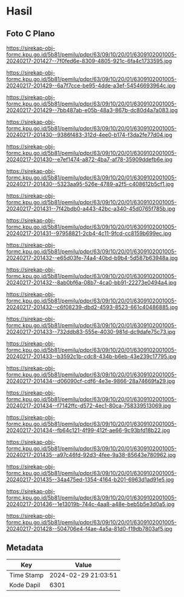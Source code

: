 # Hasil

## Foto C Plano

https://sirekap-obj-formc.kpu.go.id/5b81/pemilu/pdpr/63/09/10/20/01/6309102001005-20240217-201427--7f0fed6e-8309-4805-921c-6fa4c1733595.jpg

https://sirekap-obj-formc.kpu.go.id/5b81/pemilu/pdpr/63/09/10/20/01/6309102001005-20240217-201429--6a7f7cce-be95-4dde-a3ef-54546693964c.jpg

https://sirekap-obj-formc.kpu.go.id/5b81/pemilu/pdpr/63/09/10/20/01/6309102001005-20240217-201429--7bb487ab-e05b-48a3-867b-dc80d4a7a083.jpg

https://sirekap-obj-formc.kpu.go.id/5b81/pemilu/pdpr/63/09/10/20/01/6309102001005-20240217-201430--9386f483-312d-4ee0-b174-f3da2fe77d04.jpg

https://sirekap-obj-formc.kpu.go.id/5b81/pemilu/pdpr/63/09/10/20/01/6309102001005-20240217-201430--e7ef1474-a872-4ba7-af78-35909ddefb6e.jpg

https://sirekap-obj-formc.kpu.go.id/5b81/pemilu/pdpr/63/09/10/20/01/6309102001005-20240217-201430--5323aa95-526e-4789-a2f5-c408612b5cf1.jpg

https://sirekap-obj-formc.kpu.go.id/5b81/pemilu/pdpr/63/09/10/20/01/6309102001005-20240217-201431--7f42bdb0-a443-42bc-a340-45d0765f785b.jpg

https://sirekap-obj-formc.kpu.go.id/5b81/pemilu/pdpr/63/09/10/20/01/6309102001005-20240217-201431--97958821-2cb4-4c11-9fcd-cc8159b699ec.jpg

https://sirekap-obj-formc.kpu.go.id/5b81/pemilu/pdpr/63/09/10/20/01/6309102001005-20240217-201432--e65d03fe-74a4-40bd-b9b4-5d587b63948a.jpg

https://sirekap-obj-formc.kpu.go.id/5b81/pemilu/pdpr/63/09/10/20/01/6309102001005-20240217-201432--8ab0bf6a-08b7-4ca0-bb91-22273e0494a4.jpg

https://sirekap-obj-formc.kpu.go.id/5b81/pemilu/pdpr/63/09/10/20/01/6309102001005-20240217-201432--c6f08239-dbd2-4593-8523-661c40486885.jpg

https://sirekap-obj-formc.kpu.go.id/5b81/pemilu/pdpr/63/09/10/20/01/6309102001005-20240217-201433--732ddb83-555e-4030-981d-dc9dafe75c73.jpg

https://sirekap-obj-formc.kpu.go.id/5b81/pemilu/pdpr/63/09/10/20/01/6309102001005-20240217-201433--b3592c1b-cdc8-434b-b6eb-43e239c17795.jpg

https://sirekap-obj-formc.kpu.go.id/5b81/pemilu/pdpr/63/09/10/20/01/6309102001005-20240217-201434--d06090cf-cdf6-4e3e-9866-28a74669fa29.jpg

https://sirekap-obj-formc.kpu.go.id/5b81/pemilu/pdpr/63/09/10/20/01/6309102001005-20240217-201434--f7142ffc-d572-4ec1-80ca-758339513069.jpg

https://sirekap-obj-formc.kpu.go.id/5b81/pemilu/pdpr/63/09/10/20/01/6309102001005-20240217-201434--fb64c121-4f99-412f-ae66-9c93bfd18b22.jpg

https://sirekap-obj-formc.kpu.go.id/5b81/pemilu/pdpr/63/09/10/20/01/6309102001005-20240217-201435--a97c46fd-92d3-4fee-9a38-85643e780962.jpg

https://sirekap-obj-formc.kpu.go.id/5b81/pemilu/pdpr/63/09/10/20/01/6309102001005-20240217-201435--34a475ed-1354-4164-b201-6963d1ad91e5.jpg

https://sirekap-obj-formc.kpu.go.id/5b81/pemilu/pdpr/63/09/10/20/01/6309102001005-20240217-201436--1e13019b-744c-4aa8-a48e-beb5b5e3d0a5.jpg

https://sirekap-obj-formc.kpu.go.id/5b81/pemilu/pdpr/63/09/10/20/01/6309102001005-20240217-201428--504706e4-f4ae-4a5a-81d0-f19db7803af5.jpg


## Metadata

| Key        | Value               |
| ---------- | ------------------- |
| Time Stamp | 2024-02-29 21:03:51 |
| Kode Dapil | 6301                |



